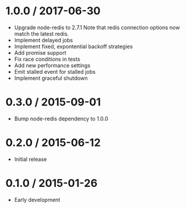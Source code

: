 1.0.0 / 2017-06-30
==================

  * Upgrade node-redis to 2.7.1
    Note that redis connection options now match the latest redis.
  * Implement delayed jobs
  * Implement fixed, expontential backoff strategies
  * Add promise support
  * Fix race conditions in tests
  * Add new performance settings
  * Emit stalled event for stalled jobs
  * Implement graceful shutdown

0.3.0 / 2015-09-01
==================

  * Bump node-redis dependency to 1.0.0

0.2.0 / 2015-06-12
==================

  * Initial release

0.1.0 / 2015-01-26
==================

  * Early development

